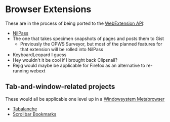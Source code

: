 # Browser Extensions

These are in the process of being ported to the [WebExtension API](34349df2-97b4-4095-8df4-d37056211e46.md):

- [NilPass](7e171d29-590d-4636-9c2e-80cdaef10e92.md)
- The one that takes specimen snapshots of pages and posts them to Gist
  - Previously the OPWS Surveyor, but most of the planned features for that extension will be rolled into NilPass
- KeyboardLeopard I guess
- Hey wouldn't it be cool if I brought back Clipsnail?
- Rejig would maybe be applicable for Firefox as an alternative to re-running webext

## Tab-and-window-related projects

These would all be applicable one level up in a [Windowsystem Metabrowser](20768279-9c6d-4476-90d8-9dd15f3aa4d3.md)

- [Tabalanche](1bba5664-3cd1-4f22-903b-fd35c6844ac0.md)
- [Scrollbar Bookmarks](608f02cd-baa0-4426-ac27-469b585a2c4e.md)
